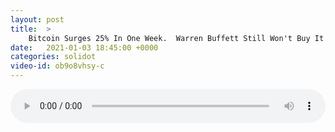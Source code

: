 ```yaml
---
layout: post
title:  >
    Bitcoin Surges 25% In One Week.  Warren Buffett Still Won't Buy It
date:   2021-01-03 18:45:00 +0000
categories: solidot
video-id: ob9o8vhsy-c
---
```


<audio src="/assets/82664f3fce998349a3b5ee9d85a726f5.mp3" style="width: 100%;" controls></audio>

